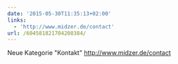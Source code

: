 ```yaml
---
date: '2015-05-30T11:35:13+02:00'
links:
  - 'http://www.midzer.de/contact'
url: /604581821704208384/
---
```

Neue Kategorie "Kontakt" http://www.midzer.de/contact
